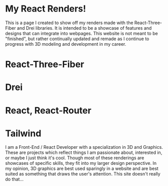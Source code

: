 # My React Renders!

This is a page I created to show off my renders made with the React-Three-Fiber and Drei libraries. It is intended to be a showcase of features and designs that can integrate into webpages. This website is not meant to be "finished", but rather continually updated and remade as I continue to progress with 3D modeling and development in my career.

# React-Three-Fiber
# Drei
# React, React-Router
# Tailwind

I am a Front-End / React Developer with a specialization in 3D and Graphics. 
These are projects which reflect things I am passionate about, interested in, or maybe I just think it's cool. 
Though most of these renderings are showcases of specific skills, they fit into my larger design perspective. 
In my opinion, 3D graphics are best used sparingly in a website and are best suited as something that draws the user's attention. This site doesn't really do that...
